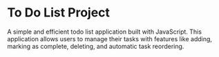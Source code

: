 # To Do List Project
A simple and efficient todo list application built with JavaScript. This application allows users to manage their tasks with features like adding, marking as complete, deleting, and automatic task reordering.